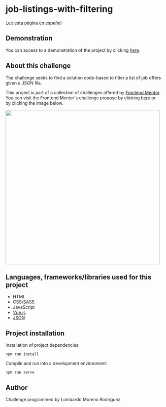 # job-listings-with-filtering

[Lee esta página en español](https://github.com/LombardoCode/job-listings-with-filtering/blob/master/README.md)

## Demonstration
You can access to a demonstration of the project by clicking [here](https://job-listings-with-filtering.herokuapp.com/).

## About this challenge
The challenge seeks to find a solution code-based to filter a list of job offers given a JSON file.

This project is part of a collection of challenges offered by [Frontend Mentor](https://www.frontendmentor.io/). You can visit the Frontend Mentor's challenge propose by clicking [here](https://www.frontendmentor.io/challenges/job-listings-with-filtering-ivstIPCt) or by clicking the image below.

<a href="https://www.frontendmentor.io/challenges/job-listings-with-filtering-ivstIPCt" title="Frontend Mentor"><img src="https://www.frontendmentor.io/static/images/logo-desktop.svg" width="500"></a>

## Languages, frameworks/libraries used for this project
- HTML
- CSS/SASS
- JavaScript
- [Vue.js](https://vuejs.org/)
- [JSON](https://www.json.org/)

## Project installation
Installation of project dependencies
```
npm run install
```
Compile and run into a development environment:
```
npm run serve
```

## Author
Challenge programmed by Lombardo Moreno Rodríguez.
